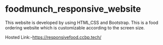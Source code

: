 # foodmunch_responsive_website
This website is developed by using HTML,CSS and Bootstrap. This is a food ordering website which is customizable according to the screen size.

Hosted Link:-https://responsivefood.ccbp.tech/
